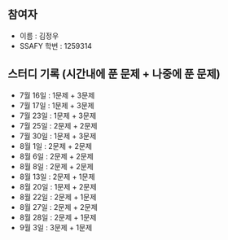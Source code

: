 ## 참여자
- 이름 : 김정우
- SSAFY 학번 : 1259314

## 스터디 기록 (시간내에 푼 문제 + 나중에 푼 문제)
- 7월 16일 : 1문제 + 3문제
- 7월 17일 : 1문제 + 3문제
- 7월 23일 : 1문제 + 3문제
- 7월 25일 : 2문제 + 2문제
- 7월 30일 : 1문제 + 3문제
- 8월 1일 : 2문제 + 2문제
- 8월 6일 : 2문제 + 2문제
- 8월 8일 : 2문제 + 2문제
- 8월 13일 : 2문제 + 1문제
- 8월 20일 : 1문제 + 2문제
- 8월 22일 : 2문제 + 1문제
- 8월 27일 : 2문제 + 2문제
- 8월 28일 : 2문제 + 1문제
- 9월 3일 : 3문제 + 1문제